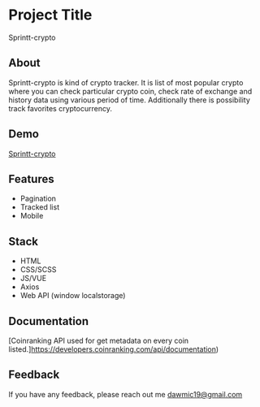 
# Project Title

Sprintt-crypto

## About

Sprintt-crypto is kind of crypto tracker. It is list of most popular crypto where you can check particular crypto coin, check rate of exchange and history data using various period of time. Additionally there is possibility track favorites cryptocurrency.

## Demo

[Sprintt-crypto](https://adorable-gecko-21ee25.netlify.app/)

## Features

- Pagination
- Tracked list
- Mobile

## Stack

- HTML
- CSS/SCSS
- JS/VUE
- Axios
- Web API (window localstorage)

## Documentation

[Coinranking API used for get metadata on every coin listed.]https://developers.coinranking.com/api/documentation)

## Feedback

If you have any feedback, please reach out me dawmic19@gmail.com
